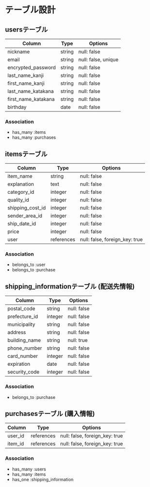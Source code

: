 # テーブル設計

## usersテーブル

| Column              | Type     | Options            |
| ------------------- | -------- | ------------------ |
| nickname            | string   | null: false        |
| email               | string   | null: false, unique|
| encrypted_password  | string   | null: false        |
| last_name_kanji     | string   | null: false        |
| first_name_kanji    | string   | null: false        |
| last_name_katakana  | string   | null: false        |
| first_name_katakana | string   | null: false        |
| birthday            | date     | null: false        |

### Association

- has_many :items
- has_many :purchases

##  itemsテーブル
| Column           | Type       | Options                         |
| ---------------- | ---------- | ------------------------------- |
| item_name        | string     | null: false                     |
| explanation      | text       | null: false                     |
| category_id      | integer    | null: false                     |
| quality_id       | integer    | null: false                     |
| shipping_cost_id | integer    | null: false                     |
| sender_area_id   | integer    | null: false                     |
| ship_date_id     | integer    | null: false                     |
| price            | integer    | null: false                     |
| user             | references | null: false, foreign_key: true  |

### Association

- belongs_to :user
- belongs_to :purchase

## shipping_informationテーブル (配送先情報)
| Column        | Type     | Options     |
| ------------- | -------- | ----------- |
| postal_code   | string   | null: false |
| prefecture_id | integer  | null: false |
| municipality  | string   | null: false |
| address       | string   | null: false |
| building_name | string   | null: true  |
| phone_number  | string   | null: false |
| card_number   | integer  | null: false |
| expiration    | date     | null: false |
| security_code | integer  | null: false |

### Association

- belongs_to :purchase

## purchasesテーブル (購入情報)
| Column           | Type       | Options                        |
| ---------------- | ---------- | ------------------------------ |
| user_id          | references | null: false, foreign_key: true |
| item_id          | references | null: false, foreign_key: true |

### Association

- has_many :users
- has_many :items
- has_one :shipping_information